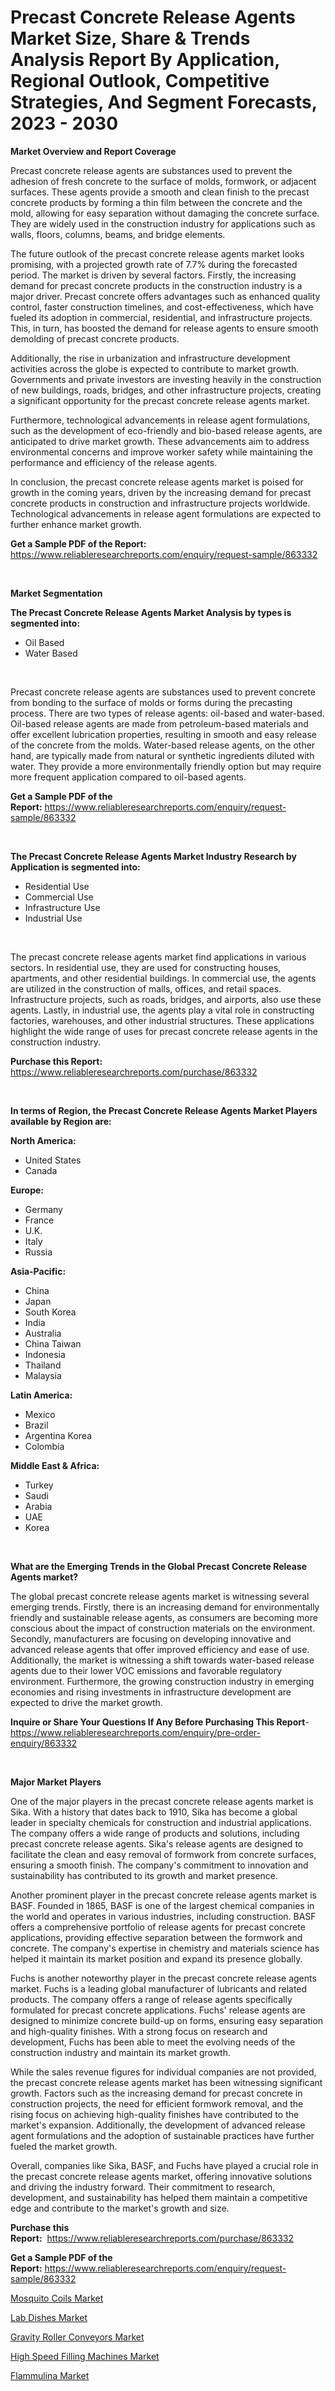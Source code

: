 <p><h1>Precast Concrete Release Agents Market Size, Share & Trends Analysis Report By Application, Regional Outlook, Competitive Strategies, And Segment Forecasts, 2023 - 2030</h1></p><p><strong>Market Overview and Report Coverage</strong></p>
<p><p>Precast concrete release agents are substances used to prevent the adhesion of fresh concrete to the surface of molds, formwork, or adjacent surfaces. These agents provide a smooth and clean finish to the precast concrete products by forming a thin film between the concrete and the mold, allowing for easy separation without damaging the concrete surface. They are widely used in the construction industry for applications such as walls, floors, columns, beams, and bridge elements.</p><p>The future outlook of the precast concrete release agents market looks promising, with a projected growth rate of 7.7% during the forecasted period. The market is driven by several factors. Firstly, the increasing demand for precast concrete products in the construction industry is a major driver. Precast concrete offers advantages such as enhanced quality control, faster construction timelines, and cost-effectiveness, which have fueled its adoption in commercial, residential, and infrastructure projects. This, in turn, has boosted the demand for release agents to ensure smooth demolding of precast concrete products.</p><p>Additionally, the rise in urbanization and infrastructure development activities across the globe is expected to contribute to market growth. Governments and private investors are investing heavily in the construction of new buildings, roads, bridges, and other infrastructure projects, creating a significant opportunity for the precast concrete release agents market.</p><p>Furthermore, technological advancements in release agent formulations, such as the development of eco-friendly and bio-based release agents, are anticipated to drive market growth. These advancements aim to address environmental concerns and improve worker safety while maintaining the performance and efficiency of the release agents.</p><p>In conclusion, the precast concrete release agents market is poised for growth in the coming years, driven by the increasing demand for precast concrete products in construction and infrastructure projects worldwide. Technological advancements in release agent formulations are expected to further enhance market growth.</p></p>
<p><strong>Get a Sample PDF of the Report:</strong> <a href="https://www.reliableresearchreports.com/enquiry/request-sample/863332">https://www.reliableresearchreports.com/enquiry/request-sample/863332</a></p>
<p>&nbsp;</p>
<p><strong>Market Segmentation</strong></p>
<p><strong>The Precast Concrete Release Agents Market Analysis by types is segmented into:</strong></p>
<p><ul><li>Oil Based</li><li>Water Based</li></ul></p>
<p>&nbsp;</p>
<p><p>Precast concrete release agents are substances used to prevent concrete from bonding to the surface of molds or forms during the precasting process. There are two types of release agents: oil-based and water-based. Oil-based release agents are made from petroleum-based materials and offer excellent lubrication properties, resulting in smooth and easy release of the concrete from the molds. Water-based release agents, on the other hand, are typically made from natural or synthetic ingredients diluted with water. They provide a more environmentally friendly option but may require more frequent application compared to oil-based agents.</p></p>
<p><strong>Get a Sample PDF of the Report:</strong>&nbsp;<a href="https://www.reliableresearchreports.com/enquiry/request-sample/863332">https://www.reliableresearchreports.com/enquiry/request-sample/863332</a></p>
<p>&nbsp;</p>
<p><strong>The Precast Concrete Release Agents Market Industry Research by Application is segmented into:</strong></p>
<p><ul><li>Residential Use</li><li>Commercial Use</li><li>Infrastructure Use</li><li>Industrial Use</li></ul></p>
<p>&nbsp;</p>
<p><p>The precast concrete release agents market find applications in various sectors. In residential use, they are used for constructing houses, apartments, and other residential buildings. In commercial use, the agents are utilized in the construction of malls, offices, and retail spaces. Infrastructure projects, such as roads, bridges, and airports, also use these agents. Lastly, in industrial use, the agents play a vital role in constructing factories, warehouses, and other industrial structures. These applications highlight the wide range of uses for precast concrete release agents in the construction industry.</p></p>
<p><strong>Purchase this Report:</strong>&nbsp; <a href="https://www.reliableresearchreports.com/purchase/863332">https://www.reliableresearchreports.com/purchase/863332</a></p>
<p>&nbsp;</p>
<p><strong>In terms of Region, the Precast Concrete Release Agents Market Players available by Region are:</strong></p>
<p>
    <p> <strong> North America: </strong>
        <ul>
            <li>United States</li>
            <li>Canada</li>
        </ul>
        </p> 
    <p> <strong> Europe: </strong>
        <ul>
            <li>Germany</li>
            <li>France</li>
            <li>U.K.</li>
            <li>Italy</li>
            <li>Russia</li>
        </ul>
        </p> 
    <p> <strong> Asia-Pacific: </strong>
        <ul>
            <li>China</li>
            <li>Japan</li>
            <li>South Korea</li>
            <li>India</li>
            <li>Australia</li>
            <li>China Taiwan</li>
            <li>Indonesia</li>
            <li>Thailand</li>
            <li>Malaysia</li>
        </ul>
        </p> 
    <p> <strong> Latin America: </strong>
        <ul>
            <li>Mexico</li>
            <li>Brazil</li>
            <li>Argentina Korea</li>
            <li>Colombia</li>
        </ul>
        </p> 
    <p> <strong> Middle East & Africa: </strong>
        <ul>
            <li>Turkey</li>
            <li>Saudi</li>
            <li>Arabia</li>
            <li>UAE</li>
            <li>Korea</li>
        </ul>
    </p>
    </p>
<p>&nbsp;</p>
<p><strong>What are the Emerging Trends in the Global Precast Concrete Release Agents market?</strong></p>
<p><p>The global precast concrete release agents market is witnessing several emerging trends. Firstly, there is an increasing demand for environmentally friendly and sustainable release agents, as consumers are becoming more conscious about the impact of construction materials on the environment. Secondly, manufacturers are focusing on developing innovative and advanced release agents that offer improved efficiency and ease of use. Additionally, the market is witnessing a shift towards water-based release agents due to their lower VOC emissions and favorable regulatory environment. Furthermore, the growing construction industry in emerging economies and rising investments in infrastructure development are expected to drive the market growth.</p></p>
<p><strong>Inquire or Share Your Questions If Any Before Purchasing This Report</strong>- <a href="https://www.reliableresearchreports.com/enquiry/pre-order-enquiry/863332">https://www.reliableresearchreports.com/enquiry/pre-order-enquiry/863332</a></p>
<p>&nbsp;</p>
<p><strong>Major Market Players</strong></p>
<p><p>One of the major players in the precast concrete release agents market is Sika. With a history that dates back to 1910, Sika has become a global leader in specialty chemicals for construction and industrial applications. The company offers a wide range of products and solutions, including precast concrete release agents. Sika's release agents are designed to facilitate the clean and easy removal of formwork from concrete surfaces, ensuring a smooth finish. The company's commitment to innovation and sustainability has contributed to its growth and market presence.</p><p>Another prominent player in the precast concrete release agents market is BASF. Founded in 1865, BASF is one of the largest chemical companies in the world and operates in various industries, including construction. BASF offers a comprehensive portfolio of release agents for precast concrete applications, providing effective separation between the formwork and concrete. The company's expertise in chemistry and materials science has helped it maintain its market position and expand its presence globally.</p><p>Fuchs is another noteworthy player in the precast concrete release agents market. Fuchs is a leading global manufacturer of lubricants and related products. The company offers a range of release agents specifically formulated for precast concrete applications. Fuchs' release agents are designed to minimize concrete build-up on forms, ensuring easy separation and high-quality finishes. With a strong focus on research and development, Fuchs has been able to meet the evolving needs of the construction industry and maintain its market growth.</p><p>While the sales revenue figures for individual companies are not provided, the precast concrete release agents market has been witnessing significant growth. Factors such as the increasing demand for precast concrete in construction projects, the need for efficient formwork removal, and the rising focus on achieving high-quality finishes have contributed to the market's expansion. Additionally, the development of advanced release agent formulations and the adoption of sustainable practices have further fueled the market growth.</p><p>Overall, companies like Sika, BASF, and Fuchs have played a crucial role in the precast concrete release agents market, offering innovative solutions and driving the industry forward. Their commitment to research, development, and sustainability has helped them maintain a competitive edge and contribute to the market's growth and size.</p></p>
<p><strong>Purchase this Report:</strong>&nbsp;&nbsp;<a href="https://www.reliableresearchreports.com/purchase/863332">https://www.reliableresearchreports.com/purchase/863332</a></p>
<p></p>
<p><strong>Get a Sample PDF of the Report:</strong>&nbsp;<a href="https://www.reliableresearchreports.com/enquiry/request-sample/863332">https://www.reliableresearchreports.com/enquiry/request-sample/863332</a></p>
<p><p><a href="https://medium.com/@rachelyoung56/mosquito-coils-market-size-reveals-the-best-marketing-channels-in-global-industry-fa76ac9c7be9">Mosquito Coils Market</a></p><p><a href="https://medium.com/@lisasanchez1968/lab-dishes-market-size-cagr-trends-2024-2030-57deb4b9e656">Lab Dishes Market</a></p><p><a href="https://medium.com/@stand.tough.park/gravity-roller-conveyors-market-size-and-market-trends-complete-industry-overview-2023-to-2030-f1b9408cb7e7">Gravity Roller Conveyors Market</a></p><p><a href="https://medium.com/@press.bell.sigh/high-speed-filling-machines-market-the-key-to-successful-business-strategy-forecast-till-2030-4001aec5651a">High Speed Filling Machines Market</a></p><p><a href="https://medium.com/@joannebell6556/flammulina-market-insights-into-market-cagr-market-trends-and-growth-strategies-b16cad4ef858">Flammulina Market</a></p></p>